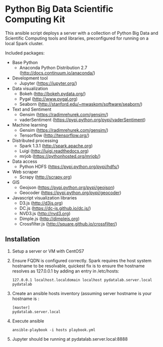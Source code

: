 # Python Big Data Scientific Computing Kit

This ansible script deploys a server with a collection of Python Big Data 
and Scientific Computing tools and libraries, preconfigured for running
on a local Spark cluster.

Included packages:

 * Base Python
   * Anaconda Python Distribution 2.7 (http://docs.continuum.io/anaconda/)
 * Development tool
   * Jupyter (https://jupyter.org/)
 * Data visualization
   * Bokeh (http://bokeh.pydata.org/)
   * Pygal (http://www.pygal.org)
   * Seaborn (http://stanford.edu/~mwaskom/software/seaborn/)
 * Text and Sentiment
   * Gensim (https://radimrehurek.com/gensim/)
   * vaderSentiment (https://pypi.python.org/pypi/vaderSentiment)
 * Machine learning
   * Gensim (https://radimrehurek.com/gensim/)
   * Tensorflow (http://tensorflow.org/)
 * Distributed processing
   * Spark 1.3.1 (http://spark.apache.org)
   * Luigi (http://luigi.readthedocs.org)
   * mrjob (https://pythonhosted.org/mrjob/)
 * Data access
   * Python HDFS (https://pypi.python.org/pypi/hdfs/)
 * Web scraper
   * Scrapy (http://scrapy.org)
 * GIS
   * Geojson (https://pypi.python.org/pypi/geojson)
   * Geocoder (https://pypi.python.org/pypi/geocoder)
 * Javascript visualization libraries
   * D3.js (http://d3js.org)
   * DC.js (https://dc-js.github.io/dc.js/)
   * NVD3.js (http://nvd3.org)
   * Dimple.js (http://dimplejs.org)
   * Crossfilter.js (http://square.github.io/crossfilter/)

## Installation

 1. Setup a server or VM with CentOS7
 2. Ensure FQDN is configured correctly. Spark requires the host system 
    hostname to be resolvable, quickest fix is to ensure the hostname 
    resolves as 127.0.0.1 by adding an entry in /etc/hosts:

        127.0.0.1 localhost.localdomain localhost pydatalab.server.local pydatalab

 3. Create an ansible hosts inventory (assuming server hostname is your hostname is :

        [master]
        pydatalab.server.local

 4. Execute ansible

        ansible-playbook -i hosts playbook.yml

 5. Jupyter should be running at pydatalab.server.local:8888
